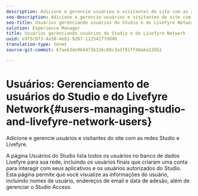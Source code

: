 ```yaml
---
description: Adicione e gerencie usuários e visitantes do site com as redes Studio e Livefyre.
seo-description: Adicione e gerencie usuários e visitantes do site com as redes Studio e Livefyre.
seo-title: Usuários gerenciando usuários do Studio e do Livefyre Network
solution: Experience Manager
title: Usuários gerenciando usuários do Studio e do Livefyre Network
uuid: e9f5c0f3-4a10-4e81-9267-112541f7dd46
translation-type: tm+mt
source-git-commit: 67aeb3de964473b326c88c3a3f81ff48a6a12652

---
```



# Usuários: Gerenciamento de usuários do Studio e do Livefyre Network{#users-managing-studio-and-livefyre-network-users}

Adicione e gerencie usuários e visitantes do site com as redes Studio e Livefyre.

A página Usuários do Studio lista todos os usuários no banco de dados Livefyre para sua rede, incluindo os usuários finais que criaram uma conta para interagir com seus aplicativos e os usuários autorizados do Studio. Esta página permite que você visualize as informações do usuário, incluindo nomes de usuário, endereços de email e data de adesão, além de gerenciar o Studio Access.
